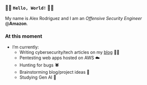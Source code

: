 ### 👋🏻 `Hello, World!` 👋🏻

My name is Alex Rodriguez and I am an *Offensive Security Engineer* @**Amazon**.

### At this moment
- I’m currently:
  - Writing cybersecurity/tech articles on my [blog](https://bin3xish477.medium.com/) ✍🏻
  - Pentesting web apps hosted on AWS ☁️
  - Hunting for bugs 🕷️
  - Brainstorming blog/project ideas 🧠
  - Studying Gen AI 🤖
